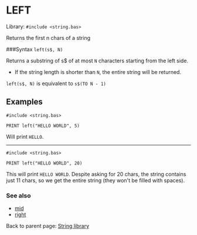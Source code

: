 # LEFT

Library: `#include <string.bas>`

Returns the first n chars of a string


###Syntax
`left(s$, N)`

Returns a substring of s$ of at most `N` characters starting from the left side.

 * If the string length is shorter than `N`, the entire string will be returned.

`left(s$, N)` is equivalent to `s$(TO N - 1)`

## Examples

```basic
#include <string.bas>

PRINT left("HELLO WORLD", 5)
```
Will print `HELLO`.

---

```basic
#include <string.bas>

PRINT left("HELLO WORLD", 20)
```
This will print `HELLO WORLD`. Despite asking for 20 chars, the string contains
just 11 chars, so we get the entire string (they won't be filled with spaces).


### See also

 * [mid](mid.md)
 * [right](right.md)


Back to parent page: [String library](../string.bas.md)
